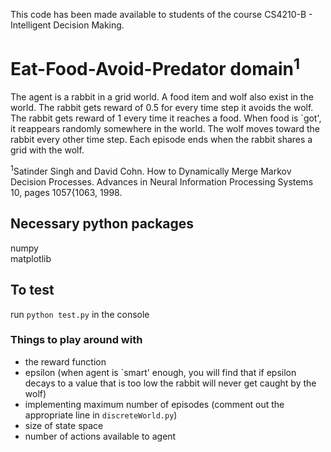 This code has been made available to students of the course CS4210-B - Intelligent Decision Making.

# Eat-Food-Avoid-Predator domain<sup>1</sup>

The agent is a rabbit in a grid world. A food item and wolf also exist in the world. The rabbit gets reward of 0.5 for every time step it avoids the wolf. The rabbit gets reward of 1 every time it reaches a food. When food is `got', it reappears randomly somewhere in the world. The wolf moves toward the rabbit every other time step. Each episode ends when the rabbit shares a grid with the wolf.

<sup>1</sup>Satinder Singh and David Cohn. How to Dynamically Merge Markov Decision
Processes. Advances in Neural Information Processing Systems 10, pages 1057{1063,
1998.

## Necessary python packages
numpy <br />
matplotlib

## To test
run ```python test.py``` in the console

### Things to play around with
- the reward function <br />
- epsilon (when agent is `smart' enough, you will find that if epsilon decays to a value that is too low the rabbit will never get caught by the wolf) <br />
- implementing maximum number of episodes (comment out the appropriate line in ```discreteWorld.py```) <br />
- size of state space <br />
- number of actions available to agent <br />


